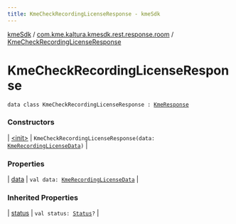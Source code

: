 ```yaml
---
title: KmeCheckRecordingLicenseResponse - kmeSdk
---
```


[kmeSdk](../../index.html) / [com.kme.kaltura.kmesdk.rest.response.room](../index.html) / [KmeCheckRecordingLicenseResponse](./index.html)

# KmeCheckRecordingLicenseResponse

`data class KmeCheckRecordingLicenseResponse : `[`KmeResponse`](../../com.kme.kaltura.kmesdk.rest.response/-kme-response/index.html)

### Constructors

| [&lt;init&gt;](-init-.html) | `KmeCheckRecordingLicenseResponse(data: `[`KmeRecordingLicenseData`](../-kme-recording-license-data/index.html)`)` |

### Properties

| [data](data.html) | `val data: `[`KmeRecordingLicenseData`](../-kme-recording-license-data/index.html) |

### Inherited Properties

| [status](../../com.kme.kaltura.kmesdk.rest.response/-kme-response/status.html) | `val status: `[`Status`](../../com.kme.kaltura.kmesdk.rest.response/-kme-response/-status/index.html)`?` |

